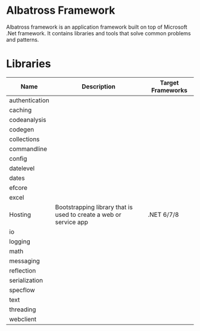 # Albatross Framework
Albatross framework is an application framework built on top of Microsoft .Net framework.  It contains libraries and tools that solve common problems and patterns.

# Libraries
|Name|Description|Target Frameworks|
|-|-|-|
|authentication|||
|caching|||
|codeanalysis|||
|codegen|||
|collections|||
|commandline|||
|config|||
|datelevel|||
|dates|||
|efcore|||
|excel|||
|Hosting|Bootstrapping library that is used to create a web or service app|.NET 6/7/8|
|io|||
|logging|||
|math|||
|messaging|||
|reflection|||
|serialization|||
|specflow|||
|text|||
|threading|||
|webclient|||